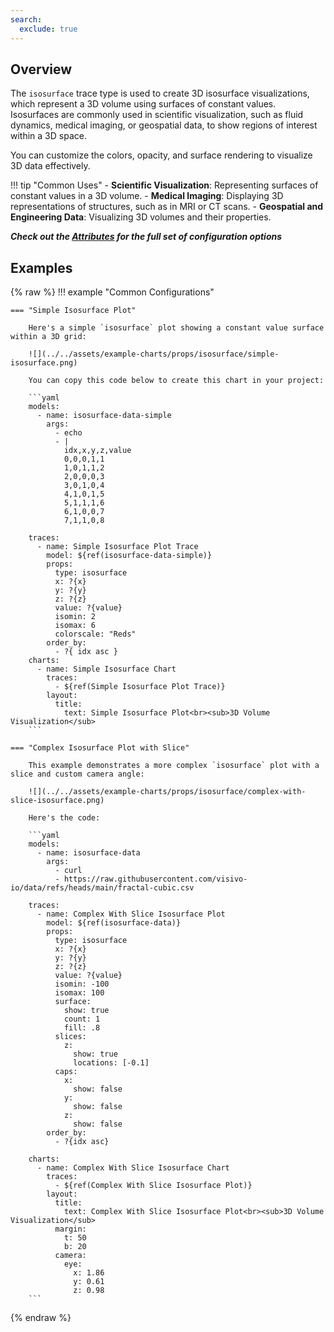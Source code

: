 ```yaml
---
search:
  exclude: true
---
```

<!--start-->
## Overview

The `isosurface` trace type is used to create 3D isosurface visualizations, which represent a 3D volume using surfaces of constant values. Isosurfaces are commonly used in scientific visualization, such as fluid dynamics, medical imaging, or geospatial data, to show regions of interest within a 3D space.

You can customize the colors, opacity, and surface rendering to visualize 3D data effectively.

!!! tip "Common Uses"
    - **Scientific Visualization**: Representing surfaces of constant values in a 3D volume.
    - **Medical Imaging**: Displaying 3D representations of structures, such as in MRI or CT scans.
    - **Geospatial and Engineering Data**: Visualizing 3D volumes and their properties.

_**Check out the [Attributes](../configuration/Trace/Props/Isosurface/#attributes) for the full set of configuration options**_

## Examples

{% raw %}
!!! example "Common Configurations"

    === "Simple Isosurface Plot"

        Here's a simple `isosurface` plot showing a constant value surface within a 3D grid:

        ![](../../assets/example-charts/props/isosurface/simple-isosurface.png)

        You can copy this code below to create this chart in your project:

        ```yaml
        models:
          - name: isosurface-data-simple
            args:
              - echo
              - |
                idx,x,y,z,value
                0,0,0,1,1
                1,0,1,1,2
                2,0,0,0,3
                3,0,1,0,4
                4,1,0,1,5
                5,1,1,1,6
                6,1,0,0,7
                7,1,1,0,8

        traces:
          - name: Simple Isosurface Plot Trace
            model: ${ref(isosurface-data-simple)}
            props:
              type: isosurface
              x: ?{x}
              y: ?{y}
              z: ?{z}
              value: ?{value}
              isomin: 2 
              isomax: 6 
              colorscale: "Reds"
            order_by: 
              - ?{ idx asc }
        charts:
          - name: Simple Isosurface Chart
            traces:
              - ${ref(Simple Isosurface Plot Trace)}
            layout:
              title:
                text: Simple Isosurface Plot<br><sub>3D Volume Visualization</sub>
        ```

    === "Complex Isosurface Plot with Slice"

        This example demonstrates a more complex `isosurface` plot with a slice and custom camera angle:

        ![](../../assets/example-charts/props/isosurface/complex-with-slice-isosurface.png)

        Here's the code:

        ```yaml
        models:
          - name: isosurface-data
            args:
              - curl
              - https://raw.githubusercontent.com/visivo-io/data/refs/heads/main/fractal-cubic.csv

        traces:
          - name: Complex With Slice Isosurface Plot
            model: ${ref(isosurface-data)}
            props:
              type: isosurface
              x: ?{x}
              y: ?{y}
              z: ?{z}
              value: ?{value}
              isomin: -100
              isomax: 100
              surface: 
                show: true 
                count: 1 
                fill: .8
              slices: 
                z: 
                  show: true
                  locations: [-0.1]
              caps: 
                x: 
                  show: false 
                y: 
                  show: false 
                z: 
                  show: false
            order_by: 
              - ?{idx asc}

        charts:
          - name: Complex With Slice Isosurface Chart
            traces:
              - ${ref(Complex With Slice Isosurface Plot)} 
            layout:
              title:
                text: Complex With Slice Isosurface Plot<br><sub>3D Volume Visualization</sub>
              margin: 
                t: 50
                b: 20
              camera: 
                eye: 
                  x: 1.86
                  y: 0.61
                  z: 0.98
        ```

{% endraw %}
<!--end-->